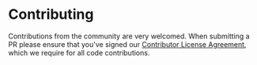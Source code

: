# Contributing

Contributions from the community are very welcomed. When submitting a PR please ensure
that you've signed our [Contributor License Agreement](https://oss.lyft.com/cla),
which we require for all code contributions.
